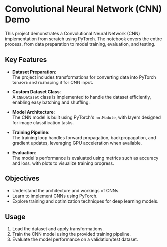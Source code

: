 # Convolutional Neural Network (CNN) Demo

This project demonstrates a Convolutional Neural Network (CNN) implementation from scratch using PyTorch. The notebook covers the entire process, from data preparation to model training, evaluation, and testing.

## Key Features

- **Dataset Preparation**:  
  The project includes transformations for converting data into PyTorch tensors and reshaping it for CNN input.

- **Custom Dataset Class**:  
  A `CNNDataset` class is implemented to handle the dataset efficiently, enabling easy batching and shuffling.

- **Model Architecture**:  
  The CNN model is built using PyTorch's `nn.Module`, with layers designed for image classification tasks.

- **Training Pipeline**:  
  The training loop handles forward propagation, backpropagation, and gradient updates, leveraging GPU acceleration when available.

- **Evaluation**:  
  The model's performance is evaluated using metrics such as accuracy and loss, with plots to visualize training progress.

## Objectives

- Understand the architecture and workings of CNNs.
- Learn to implement CNNs using PyTorch.
- Explore training and optimization techniques for deep learning models.


## Usage

1. Load the dataset and apply transformations.
2. Train the CNN model using the provided training pipeline.
3. Evaluate the model performance on a validation/test dataset.
